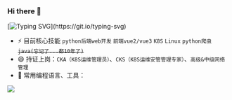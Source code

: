 ### Hi there 👋

[![Typing SVG](https://readme-typing-svg.demolab.com?font=Fira+Code&pause=1000&width=435&lines=coding...)](https://git.io/typing-svg)

- ⚡ 目前核心技能 `python后端web开发` `前端vue2/vue3` `K8S` `Linux` `python爬虫` <del>`java(忘记了...都10年了)`</del>
- 😄 持证上岗：`CKA（K8S运维管理员）`、`CKS（K8S运维安管管理专家）`、`高级&中级网络管理`
- 🌱 常用编程语言、工具：
<!-- programming tool icon 编程工具图标 -->
<img src="https://skillicons.dev/icons?i=python,flask,django,docker,kubernetes,jenkins,vue,js,selenium,linux,nginx,mysql,redis,mongodb" /><br>
  
<!--
**SWQJueLian/SWQJueLian** is a ✨ _special_ ✨ repository because its `README.md` (this file) appears on your GitHub profile.

Here are some ideas to get you started:

- 🔭 I’m currently working on ...
- 🌱 I’m currently learning ...
- 👯 I’m looking to collaborate on ...
- 🤔 I’m looking for help with ...
- 💬 Ask me about ...
- 📫 How to reach me: ...
- 😄 Pronouns: ...
- ⚡ Fun fact: ...
-->
